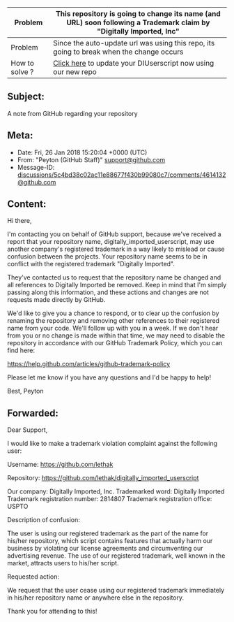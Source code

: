 |Problem|**This repository is going to change its name (and URL) soon following a Trademark claim by "Digitally Imported, Inc"**|
|---|---|
|Problem|Since the auto-update url was using this repo, its going to break when the change occurs|
|How to solve ?| [Click here](https://raw.githubusercontent.com/lethak/LTKDIFMU-userscript/live/DIUserscript.user.js) to update your DIUserscript now using our new repo |


## Subject:
A note from GitHub regarding your repository

## Meta:
* Date: Fri, 26 Jan 2018 15:20:04 +0000 (UTC)
* From: "Peyton (GitHub Staff)" <support@github.com>
* Message-ID: <discussions/5c4bd38c02ac11e88677f430b99080c7/comments/4614132@github.com>

## Content:
Hi there,

I'm contacting you on behalf of GitHub support, because we've received a report that your repository name, digitally_imported_userscript, may use another company's registered trademark in a way likely to mislead or cause confusion between the projects. Your repository name seems to be in conflict with the registered trademark "Digitally Imported".

They've contacted us to request that the repository name be changed and all references to Digitally Imported be removed. Keep in mind that I'm simply passing along this information, and these actions and changes are not requests made directly by GitHub.

We'd like to give you a chance to respond, or to clear up the confusion by renaming the repository and removing other references to their registered name from your code. We'll follow up with you in a week. If we don't hear from you or no change is made within that time, we may need to disable the repository in accordance with our GitHub Trademark Policy, which you can find here:

https://help.github.com/articles/github-trademark-policy

Please let me know if you have any questions and I'd be happy to help!

Best, 
Peyton


## Forwarded:
Dear Support,

I would like to make a trademark violation complaint against the following user:

Username: https://github.com/lethak

Repository: https://github.com/lethak/digitally_imported_userscript

Our company: Digitally Imported, Inc.
Trademarked word: Digitally Imported
Trademark registration number: 2814807
Trademark registration office: USPTO

Description of confusion:

The user is using our registered trademark as the part of the name for his/her repository, which script contains features that actually harm our business by violating our license agreements and circumventing our advertising revenue. The use of our registered trademark, well known in the market, attracts users to his/her script.

Requested action:

We request that the user cease using our registered trademark immediately in his/her repository name or anywhere else in the repository.

Thank you for attending to this!
